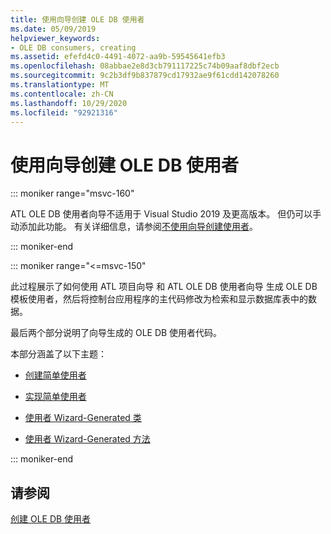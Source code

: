 ```yaml
---
title: 使用向导创建 OLE DB 使用者
ms.date: 05/09/2019
helpviewer_keywords:
- OLE DB consumers, creating
ms.assetid: efefd4c0-4491-4072-aa9b-59545641efb3
ms.openlocfilehash: 08abbae2e8d3cb791117225c74b09aaf8dbf2ecb
ms.sourcegitcommit: 9c2b3df9b837879cd17932ae9f61cdd142078260
ms.translationtype: MT
ms.contentlocale: zh-CN
ms.lasthandoff: 10/29/2020
ms.locfileid: "92921316"
---
```

# <a name="creating-an-ole-db-consumer-using-a-wizard"></a>使用向导创建 OLE DB 使用者

::: moniker range="msvc-160"

ATL OLE DB 使用者向导不适用于 Visual Studio 2019 及更高版本。 但仍可以手动添加此功能。 有关详细信息，请参阅[不使用向导创建使用者](creating-a-consumer-without-using-a-wizard.md)。

::: moniker-end

::: moniker range="<=msvc-150"

此过程展示了如何使用 ATL 项目向导  和 ATL OLE DB 使用者向导  生成 OLE DB 模板使用者，然后将控制台应用程序的主代码修改为检索和显示数据库表中的数据。

最后两个部分说明了向导生成的 OLE DB 使用者代码。

本部分涵盖了以下主题：

- [创建简单使用者](../../data/oledb/creating-a-simple-consumer.md)

- [实现简单使用者](../../data/oledb/implementing-a-simple-consumer.md)

- [使用者 Wizard-Generated 类](../../data/oledb/consumer-wizard-generated-classes.md)

- [使用者 Wizard-Generated 方法](../../data/oledb/consumer-wizard-generated-methods.md)

::: moniker-end

## <a name="see-also"></a>请参阅

[创建 OLE DB 使用者](../../data/oledb/creating-an-ole-db-consumer.md)
